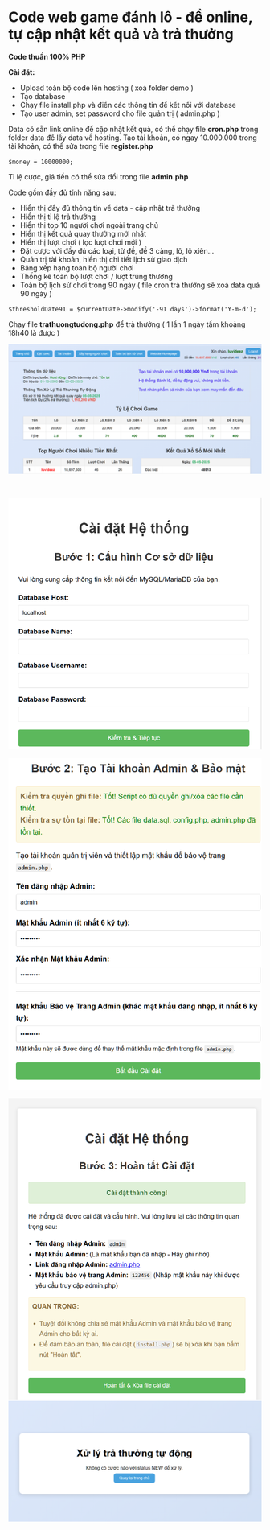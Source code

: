 # Code web game đánh lô - đề online, tự cập nhật kết quả và trả thưởng

**Code thuần 100% PHP**

**Cài đặt:**

* Upload toàn bộ code lên hosting ( xoá folder demo )
* Tạo database
* Chạy file install.php và điền các thông tin để kết nối với database
* Tạo user admin, set password cho file quản trị ( admin.php )


Data có sẵn link online để cập nhật kết quả, có thể chạy file **cron.php** trong folder data để lấy data về hosting.
Tạo tài khoản, có ngay 10.000.000 trong tài khoản, có thể sửa trong file **register.php** 

```
$money = 10000000;
```


Tỉ lệ cược, giá tiền có thể sửa đổi trong file **admin.php**

Code gồm đầy đủ tính năng sau:

* Hiển thị đầy đủ thông tin về data - cập nhật trả thưởng
* Hiển thị tỉ lệ trả thưởng
* Hiển thị top 10 người chơi ngoài trang chủ
* Hiển thị kết quả quay thưởng mới nhất
* Hiển thị lượt chơi ( lọc lượt chơi mới )
* Đặt cược với đầy đủ các loại, từ đề, đề 3 càng, lô, lô xiên...
* Quản trị tài khoản, hiển thị chi tiết lịch sử giao dịch
* Bảng xếp hạng toàn bộ người chơi
* Thống kê toàn bộ lượt chơi / lượt trúng thưởng
* Toàn bộ lịch sử chơi trong 90 ngày ( file cron trả thưởng sẽ xoá data quá 90 ngày )


```
$thresholdDate91 = $currentDate->modify('-91 days')->format('Y-m-d');
```


Chạy file **trathuongtudong.php** để trả thưởng ( 1 lần 1 ngày tầm khoảng 18h40 là được )

![image](https://raw.githubusercontent.com/junlangzi/code-web-game-kqxs/refs/heads/main/demo/demo.png)

<br>

![image](https://raw.githubusercontent.com/junlangzi/code-web-game-kqxs/refs/heads/main/demo/demo1.png)

![image](https://raw.githubusercontent.com/junlangzi/code-web-game-kqxs/refs/heads/main/demo/demo2.png)

![image](https://raw.githubusercontent.com/junlangzi/code-web-game-kqxs/refs/heads/main/demo/demo3.png) ![image](https://raw.githubusercontent.com/junlangzi/code-web-game-kqxs/refs/heads/main/demo/demo4.png)
